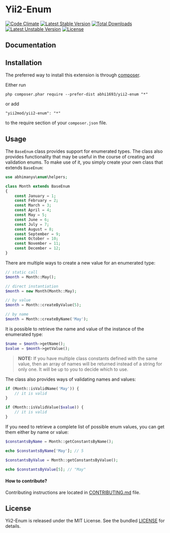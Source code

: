 Yii2-Enum
=========

[![Code Climate](https://codeclimate.com/github/abhi1693/yii2-enum/badges/gpa.svg)](https://codeclimate.com/github/abhi1693/yii2-enum)
[![Latest Stable Version](https://poser.pugx.org/abhi1693/yii2-enum/v/stable.svg)](https://packagist.org/packages/abhi1693/yii2-enum) [![Total Downloads](https://poser.pugx.org/abhi1693/yii2-enum/downloads.svg)](https://packagist.org/packages/abhi1693/yii2-enum) [![Latest Unstable Version](https://poser.pugx.org/abhi1693/yii2-enum/v/unstable.svg)](https://packagist.org/packages/abhi1693/yii2-enum) [![License](https://poser.pugx.org/abhi1693/yii2-enum/license.svg)](https://packagist.org/packages/abhi1693/yii2-enum)

## Documentation

Installation
------------

The preferred way to install this extension is through [composer](http://getcomposer.org/download/).

Either run
```
php composer.phar require --prefer-dist abhi1693/yii2-enum "*"
```
or add
```
"yii2mod/yii2-enum": "*"
```
to the require section of your `composer.json` file.

Usage
-----

The `BaseEnum` class provides support for enumerated types. The class also provides functionality that may be useful in the course of creating and validation enums. To make use of it, you simply create your own class that extends `BaseEnum`:

```php
use abhimanyu\enum\helpers;

class Month extends BaseEnum
{
    const January = 1;
    const February = 2;
    const March = 3;
    const April = 4;
    const May = 5;
    const June = 6;
    const July = 7;
    const August = 8;
    const September = 9;
    const October = 10;
    const November = 11;
    const December = 12;
}
```

There are multiple ways to create a new value for an enumerated type:
```php
// static call
$month = Month::May();

// direct instantiation
$month = new Month(Month::May);

// by value
$month = Month::createByValue(5);

// by name
$month = Month::createByName('May');
```

It is possible to retrieve the name and value of the instance of the enumerated type:
```php
$name = $month->getName();
$value = $month->getValue();
```
> **NOTE:** If you have multiple class constants defined with the same value, then an array of names will be returned instead of a string for only one. It will be up to you to decide which to use.

The class also provides ways of validating names and values:
```php
if (Month::isValidName('May')) {
    // it is valid
}

if (Month::isValidValue($value)) {
    // it is valid
}
```

If you need to retrieve a complete list of possible enum values, you can get them either by name or value:
```php
$constantsByName = Month::getConstantsByName();

echo $constantsByName['May']; // 5

$constantsByValue = Month::getConstantsByValue();

echo $constantsByValue[5]; // "May"
```
#### How to contribute?

Contributing instructions are located in [CONTRIBUTING.md](CONTRIBUTING.md) file.

## License

Yii2-Enum is released under the MIT License. See the bundled [LICENSE](LICENSE) for details.
